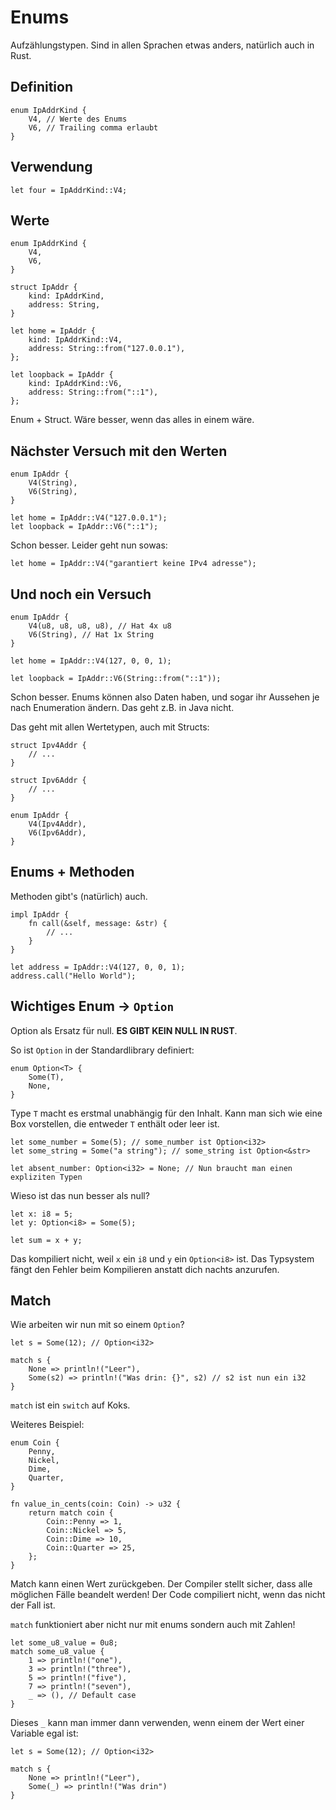 # Enums

Aufzählungstypen. Sind in allen Sprachen etwas anders, natürlich auch in Rust.

## Definition
```
enum IpAddrKind {
    V4, // Werte des Enums
    V6, // Trailing comma erlaubt
}
```

## Verwendung
```
let four = IpAddrKind::V4;
```

## Werte

```
enum IpAddrKind {
    V4,
    V6,
}

struct IpAddr {
    kind: IpAddrKind,
    address: String,
}

let home = IpAddr {
    kind: IpAddrKind::V4,
    address: String::from("127.0.0.1"),
};

let loopback = IpAddr {
    kind: IpAddrKind::V6,
    address: String::from("::1"),
};
```

Enum + Struct. Wäre besser, wenn das alles in einem wäre.

## Nächster Versuch mit den Werten

```
enum IpAddr {
    V4(String),
    V6(String),
}

let home = IpAddr::V4("127.0.0.1");
let loopback = IpAddr::V6("::1");
```

Schon besser. Leider geht nun sowas:

```
let home = IpAddr::V4("garantiert keine IPv4 adresse");
```

## Und noch ein Versuch

```
enum IpAddr {
    V4(u8, u8, u8, u8), // Hat 4x u8
    V6(String), // Hat 1x String
}

let home = IpAddr::V4(127, 0, 0, 1);

let loopback = IpAddr::V6(String::from("::1"));
```

Schon besser. Enums können also Daten haben, und sogar ihr Aussehen je nach Enumeration ändern. Das geht z.B. in Java nicht.

Das geht mit allen Wertetypen, auch mit Structs:

```
struct Ipv4Addr {
    // ...
}

struct Ipv6Addr {
    // ...
}

enum IpAddr {
    V4(Ipv4Addr),
    V6(Ipv6Addr),
}
```
## Enums + Methoden

Methoden gibt's (natürlich) auch.

```
impl IpAddr {
    fn call(&self, message: &str) {
        // ...
    }
}

let address = IpAddr::V4(127, 0, 0, 1);
address.call("Hello World");
```

## Wichtiges Enum -> `Option`

Option als Ersatz für null. **ES GIBT KEIN NULL IN RUST**.

So ist `Option` in der Standardlibrary definiert:

```
enum Option<T> {
    Some(T),
    None,
}
```

Type `T` macht es erstmal unabhängig für den Inhalt. Kann man sich wie eine Box vorstellen, die entweder `T` enthält oder leer ist. 

```
let some_number = Some(5); // some_number ist Option<i32>
let some_string = Some("a string"); // some_string ist Option<&str>

let absent_number: Option<i32> = None; // Nun braucht man einen expliziten Typen
```

Wieso ist das nun besser als null?

```
let x: i8 = 5;
let y: Option<i8> = Some(5);

let sum = x + y;
```

Das kompiliert nicht, weil `x` ein `i8` und `y` ein `Option<i8>` ist. Das Typsystem fängt den Fehler beim Kompilieren anstatt dich nachts anzurufen.

## Match

Wie arbeiten wir nun mit so einem `Option`?

```
let s = Some(12); // Option<i32>

match s {
    None => println!("Leer"),
    Some(s2) => println!("Was drin: {}", s2) // s2 ist nun ein i32
}
```

`match` ist ein `switch` auf Koks.

Weiteres Beispiel:

```
enum Coin {
    Penny,
    Nickel,
    Dime,
    Quarter,
}

fn value_in_cents(coin: Coin) -> u32 {
    return match coin {
        Coin::Penny => 1,
        Coin::Nickel => 5,
        Coin::Dime => 10,
        Coin::Quarter => 25,
    };
}
```

Match kann einen Wert zurückgeben. Der Compiler stellt sicher, dass alle möglichen Fälle beandelt werden! Der Code compiliert nicht, wenn das nicht der Fall ist.

`match` funktioniert aber nicht nur mit enums sondern auch mit Zahlen!

```
let some_u8_value = 0u8;
match some_u8_value {
    1 => println!("one"),
    3 => println!("three"),
    5 => println!("five"),
    7 => println!("seven"),
    _ => (), // Default case
}
```

Dieses `_` kann man immer dann verwenden, wenn einem der Wert einer Variable egal ist:

```
let s = Some(12); // Option<i32>

match s {
    None => println!("Leer"),
    Some(_) => println!("Was drin")
}
```
